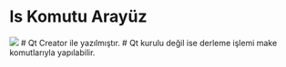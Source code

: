 # ls Komutu Arayüz
<img src="http://i.hizliresim.com/5247gA.png">
# Qt Creator ile yazılmıştır.
# Qt kurulu değil ise derleme işlemi make komutlarıyla yapılabilir.
